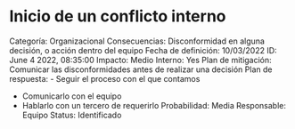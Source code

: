 # Inicio de un conflicto interno

Categoría: Organizacional
Consecuencias: Disconformidad en alguna decisión, o acción dentro del equipo
Fecha de definición: 10/03/2022
ID: June 4 2022, 08:35:00
Impacto: Medio
Interno: Yes
Plan de mitigación: Comunicar las disconformidades antes de realizar una decisión
Plan de respuesta: - Seguir el proceso con el que contamos
- Comunicarlo con el equipo
- Hablarlo con un tercero de requerirlo
Probabilidad: Media
Responsable: Equipo
Status: Identificado